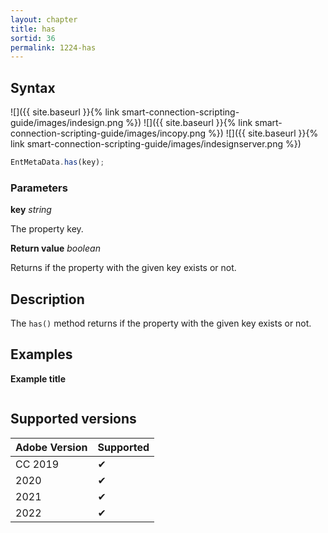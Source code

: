 ```yaml
---
layout: chapter
title: has
sortid: 36
permalink: 1224-has
---
```

## Syntax

![]({{ site.baseurl }}{% link smart-connection-scripting-guide/images/indesign.png %}) ![]({{ site.baseurl }}{% link smart-connection-scripting-guide/images/incopy.png %}) ![]({{ site.baseurl }}{% link smart-connection-scripting-guide/images/indesignserver.png %})
```javascript
EntMetaData.has(key);
```

### Parameters

**key** *string*

The property key.

**Return value** *boolean*

Returns if the property with the given key exists or not.

## Description

The `has()` method returns if the property with the given key exists or not.

## Examples

**Example title**

```javascript
```

## Supported versions

| Adobe Version | Supported |
|---------------|---------|
| CC 2019       | ✔       |
| 2020          | ✔       |
| 2021          | ✔       |
| 2022          | ✔         |
